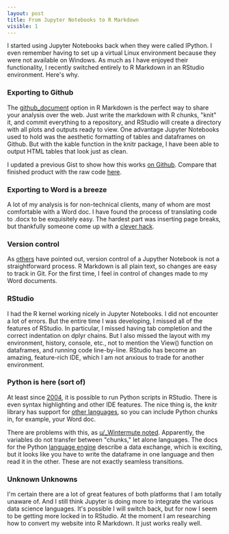 ```yaml
---
layout: post
title: From Jupyter Notebooks to R Markdown 
visible: 1
---
```


I started using Jupyter Notebooks back when they were called IPython. I even remember having to set up a virtual Linux environment because they were not available on Windows. As much as I have enjoyed their functionality, I recently switched entirely to R Markdown in an RStudio environment. Here's why. 

### Exporting to Github 
The [github_document](http://rmarkdown.rstudio.com/github_document_format.html) option in R Markdown is the perfect way to share your analysis over the web. Just write the markdown with R chunks, "knit" it, and commit everything to a repository, and RStudio will create a directory with all plots and outputs ready to view. One advantage Jupyter Notebooks used to hold was the aesthetic formatting of tables and dataframes on Github. But with the kable function in the knitr package, I have been able to output HTML tables that look just as clean.

I updated a previous Gist to show how this works [on Github](https://github.com/DanielHadley/Example-R-Markdown-on-Github/blob/master/Example.md). Compare that finished product with the raw code [here](https://raw.githubusercontent.com/DanielHadley/Example-R-Markdown-on-Github/master/Example.Rmd). 

### Exporting to Word is a breeze 
A lot of my analysis is for non-technical clients, many of whom are most comfortable with a Word doc. I have found the process of translating code to .docx to be exquisitely easy. The hardest part was inserting page breaks, but thankfully someone come up with a [clever hack](https://scriptsandstatistics.wordpress.com/2015/12/18/rmarkdown-how-to-inserts-page-breaks-in-a-ms-word-document/).  

### Version control
As [others](http://opiateforthemass.es/articles/why-i-dont-like-jupyter-fka-ipython-notebook/) have pointed out, version control of a Jupyther Notebook is not a straightforward process. R Markdown is all plain text, so changes are easy to track in Git. For the first time, I feel in control of changes made to my Word documents.

### RStudio 
I had the R kernel working nicely in Jupyter Notebooks. I did not encounter a lot of errors. But the entire time I was developing, I missed all of the features of RStudio. In particular, I missed having tab completion and the correct indentation on dplyr chains. But I also missed the layout with my environment, history, console, etc., not to mention the View() function on dataframes, and running code line-by-line. RStudio has become an amazing, feature-rich IDE, which I am not anxious to trade for another environment.

### Python is here (sort of)
At least since [2004](https://ironholds.org/blog/python-now-in-rstudio/), it is possible to run Python scripts in RStudio. There is even syntax highlighting and other IDE features. The nice thing is, the knitr library has support for [other languages](http://yihui.name/knitr/demo/engines/), so you can include Python chunks in, for example, your Word doc.

There are problems with this, as [u/_Wintermute noted](https://www.reddit.com/r/rstats/comments/51tzcb/why_i_switched_from_jupyter_notebooks_to_r/d7k3zvd). Apparently, the variables do not transfer between "chunks," let alone languages. The docs for the Python [language engine](http://rmarkdown.rstudio.com/authoring_knitr_engines.html) describe a data exchange, which is exciting, but it looks like you have to write the dataframe in one language and then read it in the other. These are not exactly seamless transitions. 

### Unknown Unknowns
I'm certain there are a lot of great features of both platforms that I am totally unaware of. And I still think Jupyter is doing more to integrate the various data science languages. It's possible I will switch back, but for now I seem to be getting more locked in to RStudio. At the moment I am researching how to convert my website into R Markdown. It just works really well.  

